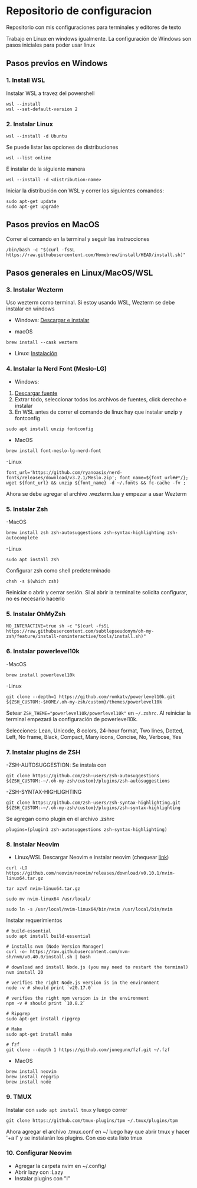 # Repositorio de configuracion

Repositorio con mis configuraciones para terminales y editores de texto

Trabajo en Linux en windows igualmente. La configuración de Windows son pasos
iniciales para poder usar linux

## Pasos previos en Windows

### 1. Install WSL

Instalar WSL a travez del powershell

```
wsl --install
wsl --set-default-version 2
```

### 2. Instalar Linux

```
wsl --install -d Ubuntu
```

Se puede listar las opciones de distribuciones

```
wsl --list online
```

E instalar de la siguiente manera

```
wsl --install -d <distribution-name>
```

Iniciar la distribución con WSL y correr los siguientes comandos:

```
sudo apt-get update
sudo apt-get upgrade
```

## Pasos previos en MacOS

Correr el comando en la terminal y seguir las instrucciones

```
/bin/bash -c "$(curl -fsSL https://raw.githubusercontent.com/Homebrew/install/HEAD/install.sh)"
```


## Pasos generales en Linux/MacOS/WSL

### 3. Instalar Wezterm

Uso wezterm como terminal. Si estoy usando WSL, Wezterm se debe instalar en windows

- Windows: [Descargar e instalar](https://wezfurlong.org/wezterm/installation.html)

- macOS
```
brew install --cask wezterm
```
- Linux: [Instalación](https://wezfurlong.org/wezterm/install/linux.html)


### 4. Instalar la Nerd Font (Meslo-LG)

- Windows: 
1. [Descargar fuente](https://github.com/ryanoasis/nerd-fonts/releases/download/v3.2.1/Meslo.zip)
2. Extrar todo, seleccionar todos los archivos de fuentes, click derecho e instalar
3. En WSL antes de correr el comando de linux hay que instalar unzip y fontconfig

```
sudo apt install unzip fontconfig
```

- MacOS
```
brew install font-meslo-lg-nerd-font
```

-Linux
```
font_url='https://github.com/ryanoasis/nerd-fonts/releases/download/v3.2.1/Meslo.zip'; font_name=${font_url##*/}; wget ${font_url} && unzip ${font_name} -d ~/.fonts && fc-cache -fv ;
```

Ahora se debe agregar el archivo .wezterm.lua y empezar a usar Wezterm

### 5. Instalar Zsh

-MacOS
```
brew install zsh zsh-autosuggestions zsh-syntax-highlighting zsh-autocomplete
```
-Linux
```
sudo apt install zsh
```
Configurar zsh como shell predeterminado
```
chsh -s $(which zsh)
```

Reiniciar o abrir y cerrar sesión. Si al abrir la terminal te solicita configurar, no es necesario hacerlo

### 5. Instalar OhMyZsh

```
NO_INTERACTIVE=true sh -c "$(curl -fsSL https://raw.githubusercontent.com/subtlepseudonym/oh-my-zsh/feature/install-noninteractive/tools/install.sh)"
```

### 6. Instalar powerlevel10k
-MacOS
```
brew install powerlevel10k
```
-Linux
```
git clone --depth=1 https://github.com/romkatv/powerlevel10k.git ${ZSH_CUSTOM:-$HOME/.oh-my-zsh/custom}/themes/powerlevel10k
```
Setear `ZSH_THEME="powerlevel10k/powerlevel10k"` en `~/.zshrc`. Al reiniciar la terminal empezará la configuración de powerlevel10k.

Selecciones: Lean, Unicode, 8 colors, 24-hour format, Two lines, Dotted, Left, No frame, Black, Compact, Many icons, Concise, No, Verbose, Yes

### 7. Instalar plugins de ZSH

-ZSH-AUTOSUGGESTION: Se instala con
```
git clone https://github.com/zsh-users/zsh-autosuggestions ${ZSH_CUSTOM:-~/.oh-my-zsh/custom}/plugins/zsh-autosuggestions
```
-ZSH-SYNTAX-HIGHLIGHTING
```
git clone https://github.com/zsh-users/zsh-syntax-highlighting.git ${ZSH_CUSTOM:-~/.oh-my-zsh/custom}/plugins/zsh-syntax-highlighting
```
Se agregan como plugin en el archivo .zshrc
```
plugins=(plugin1 zsh-autosuggestions zsh-syntax-highlighting)
```

### 8. Instalar Neovim
- Linux/WSL
Descargar Neovim e instalar neovim (chequear [link](https://github.com/neovim/neovim/blob/master/INSTALL.md))
```
curl -LO https://github.com/neovim/neovim/releases/download/v0.10.1/nvim-linux64.tar.gz

tar xzvf nvim-linux64.tar.gz

sudo mv nvim-linux64 /usr/local/

sudo ln -s /usr/local/nvim-linux64/bin/nvim /usr/local/bin/nvim

```
Instalar requerimientos
```
# build-essential
sudo apt install build-essential

# installs nvm (Node Version Manager)
curl -o- https://raw.githubusercontent.com/nvm-sh/nvm/v0.40.0/install.sh | bash

# download and install Node.js (you may need to restart the terminal)
nvm install 20

# verifies the right Node.js version is in the environment
node -v # should print `v20.17.0`

# verifies the right npm version is in the environment
npm -v # should print `10.8.2`

# Ripgrep
sudo apt-get install ripgrep

# Make
sudo apt-get install make

# fzf
git clone --depth 1 https://github.com/junegunn/fzf.git ~/.fzf

```
- MacOS
```
brew install neovim
brew install repgrip
brew install node
```

### 9. TMUX

Instalar con `sudo apt install tmux` y luego correr

```
git clone https://github.com/tmux-plugins/tpm ~/.tmux/plugins/tpm
```
Ahora agregar el archivo .tmux.conf en ~/ luego hay que abrir tmux y hacer '<Ctrl>+a I' y se instalarán los plugins. Con eso esta listo tmux

### 10. Configurar Neovim

- Agregar la carpeta nvim en ~/.config/
- Abrir lazy con :Lazy
- Instalar plugins con "I"
